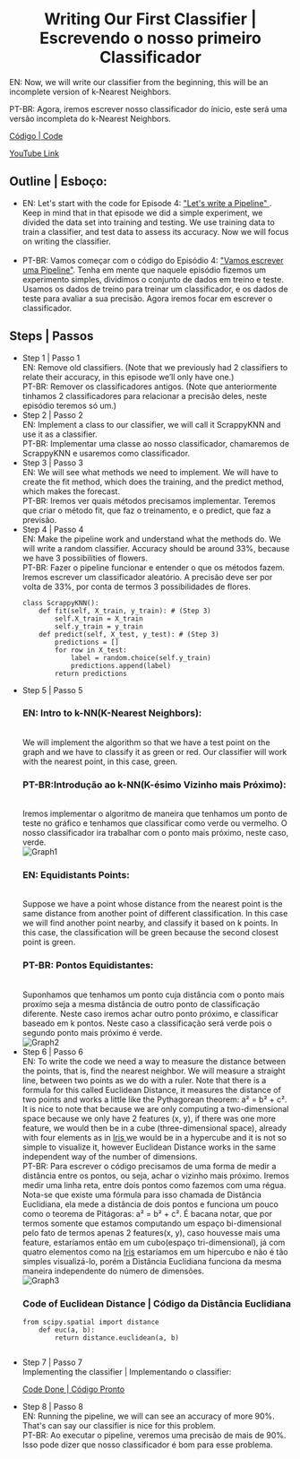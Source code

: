 <h1 align="center">Writing Our First Classifier | Escrevendo o nosso primeiro Classificador</h1>
<p>EN: Now, we will write our classifier from the beginning, this will be an incomplete version of k-Nearest Neighbors.</p>
<p>PT-BR: Agora, iremos escrever nosso classificador do ínicio, este será uma versão incompleta do k-Nearest Neighbors.</p>
<p><a target="_blank" href="./video_05.py">Código | Code</a></p>
<p><a target="_blank" href="https://www.youtube.com/watch?v=AoeEHqVSNOw">YouTube Link</a></p>

<h2>Outline | Esboço:</h2>
<ul>
    <li>EN: Let's start with the code for Episode 4: <a href="../video_04/video_04.py"> "Let's write a Pipeline" </a>. Keep in mind that in that episode we did a simple experiment, we divided the data set into training and testing. We use training data to train a classifier, and test data to assess its accuracy. Now we will focus on writing the classifier.</li><br>
    <li>PT-BR: Vamos começar com o código do Episódio 4: <a href="../video_04/video_04.py">"Vamos escrever uma Pipeline"</a>. Tenha em mente que naquele episódio fizemos um experimento simples, dividimos o conjunto de dados em treino e teste. Usamos os dados de treino para treinar um classificador, e os dados de teste para avaliar a sua precisão. Agora iremos focar em escrever o classificador.</li>
</ul>

<h2>Steps | Passos</h2>
<ul>
    <li>Step 1 | Passo 1<br>
    EN: Remove old classifiers. (Note that we previously had 2 classifiers to relate their accuracy, in this episode we’ll only have one.)<br>
    PT-BR: Remover os classificadores antigos. (Note que anteriormente tinhamos 2 classificadores para relacionar a precisão deles, neste episódio teremos só um.)</li>
    <li>Step 2 | Passo 2<br>
    EN: Implement a class to our classifier, we will call it ScrappyKNN and use it as a classifier.<br>
    PT-BR: Implementar uma classe ao nosso classificador, chamaremos de ScrappyKNN e usaremos como classificador.</li>
    <li>Step 3 | Passo 3<br>
    EN: We will see what methods we need to implement. We will have to create the fit method, which does the training, and the predict method, which makes the forecast.<br>
    PT-BR: Iremos ver quais métodos precisamos implementar. Teremos que criar o método fit, que faz o treinamento, e o predict, que faz a previsão.</li>
    <li>Step 4 | Passo 4<br>
    EN: Make the pipeline work and understand what the methods do. We will write a random classifier. Accuracy should be around 33%, because we have 3 possibilities of flowers.<br>
    PT-BR: Fazer o pipeline funcionar e entender o que os métodos fazem. Iremos escrever um classificador aleatório. A precisão deve ser por volta de 33%, por conta de termos 3 possibilidades de flores.<br>
    <pre><code>class ScrappyKNN():
    def fit(self, X_train, y_train): # (Step 3)
        self.X_train = X_train
        self.y_train = y_train
    def predict(self, X_test, y_test): # (Step 3)
        predictions = []
        for row in X_test:
            label = random.choice(self.y_train)
            predictions.append(label)
        return predictions</code></pre></li>
    <li>Step 5 | Passo 5<br>
    <h3>EN: Intro to k-NN(K-Nearest Neighbors):</h3><br>
    We will implement the algorithm so that we have a test point on the graph and we have to classify it as green or red. Our classifier will work with the nearest point, in this case, green.<br>
    <h3>PT-BR:Introdução ao k-NN(K-ésimo Vizinho mais Próximo):</h3><br>
    Iremos implementar o algoritmo de maneira que tenhamos um ponto de teste no gráfico e tenhamos que classificar como verde ou vermelho. O nosso classificador ira trabalhar com o ponto mais próximo, neste caso, verde.<br>
    <img src="./graph1.PNG" alt="Graph1"><br>
    <h3>EN: Equidistants Points: </h3><br>
    Suppose we have a point whose distance from the nearest point is the same distance from another point of different classification. In this case we will find another point nearby, and classify it based on k points. In this case, the classification will be green because the second closest point is green. <br>
    <h3>PT-BR: Pontos Equidistantes:</h3><br>
    Suponhamos que tenhamos um ponto cuja distância com o ponto mais proxímo seja a mesma distância de outro ponto de classificação diferente. Neste caso iremos achar outro ponto próximo, e classificar baseado em k pontos. Neste caso a classificação será verde pois o segundo ponto mais próximo é verde.<br>
    <img src="./graph2.PNG" alt="Graph2">
    </li>
    <li>Step 6 | Passo 6<br>
    EN: To write the code we need a way to measure the distance between the points, that is, find the nearest neighbor. We will measure a straight line, between two points as we do with a ruler. Note that there is a formula for this called Euclidean Distance, it measures the distance of two points and works a little like the Pythagorean theorem: a² = b² + c². It is nice to note that because we are only computing a two-dimensional space because we only have 2 features (x, y), if there was one more feature, we would then be in a cube (three-dimensional space), already with four elements as in <a href="https://en.wikipedia.org/wiki/Iris_flower_data_set"> Iris </a> we would be in a hypercube and it is not so simple to visualize it, however Euclidean Distance works in the same independent way of the number of dimensions.<br>
    PT-BR: Para escrever o código precisamos de uma forma de medir a distância entre os pontos, ou seja, achar o vizinho mais próximo. Iremos medir uma linha reta, entre dois pontos como fazemos com uma régua. Nota-se que existe uma fórmula para isso chamada de Distância Euclidiana, ela mede a distância de dois pontos e funciona um pouco como o teorema de Pitágoras: a² = b² + c². É bacana notar, que por termos somente que estamos computando um espaço bi-dimensional pelo fato de termos apenas 2 features(x, y), caso houvesse mais uma feature, estaríamos então em um cubo(espaço tri-dimensional), já com quatro elementos como na <a href="https://en.wikipedia.org/wiki/Iris_flower_data_set">Iris</a> estaríamos em um hipercubo e não é tão simples visualizá-lo, porém a Distância Euclidiana funciona da mesma maneira independente do número de dimensões. <br>
    <img src="./graph3.PNG" alt="Graph3">
    <h3>Code of Euclidean Distance | Código da Distância Euclidiana</h3>
    <pre><code>from scipy.spatial import distance 
    def euc(a, b):
        return distance.euclidean(a, b)
    </pre></code>
    </li>
    <li>Step 7 | Passo 7<br>
    Implementing the classifier | Implementando o classifier:<br>
    <p><a target="_blank" href="./video_05.py"> Code Done | Código Pronto</a></p>
    </li>
    <li>Step 8 | Passo 8<br>
    EN: Running the pipeline, we will can see an accuracy of more 90%. That's can say our classifier is nice for this problem.<br>
    PT-BR: Ao executar o pipeline, veremos uma precisão de mais de 90%. Isso pode dizer que nosso classificador é bom para esse problema.</li>
</ul>
